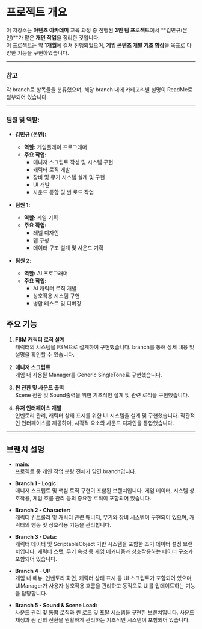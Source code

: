 # 프로젝트 개요

이 저장소는 **아텐츠 아카데미** 교육 과정 중 진행된 **3인 팀 프로젝트**에서 **김민규(본인)**가 맡은 **개인 작업**을 정리한 것입니다.  
이 프로젝트는 약 **1개월**에 걸쳐 진행되었으며, **게임 콘텐츠 개발 기초 향상**을 목표로 다양한 기능을 구현하였습니다.

---

### 참고

각 branch로 항목들을 분류했으며, 해당 branch 내에 카테고리별 설명이 ReadMe로 첨부되어 있습니다.

---

### 팀원 및 역할:
- **김민규 (본인):**  
   - **역할:** 게임플레이 프로그래머  
   - **주요 작업:**  
     - 매니저 스크립트 작성 및 시스템 구현
     - 캐릭터 로직 개발
     - 장비 및 무기 시스템 설계 및 구현
     - UI 개발
     - 사운드 통합 및 씬 로드 작업
     
- **팀원 1:**  
   - **역할:** 게임 기획  
   - **주요 작업:**  
     - 레벨 디자인  
     - 맵 구성  
     - 데이터 구조 설계 및 사운드 기획  
     
- **팀원 2:**  
   - **역할:** AI 프로그래머  
   - **주요 작업:**  
     - AI 캐릭터 로직 개발  
     - 상호작용 시스템 구현  
     - 병합 테스트 및 디버깅

## 주요 기능

1. **FSM 캐릭터 로직 설계**  
   캐릭터의 시스템을 FSM으로 설계하여 구현했습니다. branch를 통해 상세 내용 및 설명을 확인할 수 있습니다.

2. **매니저 스크립트**  
   게임 내 사용될 Manager를 Generic SingleTone로 구현했습니다.

3. **씬 전환 및 사운드 출력**  
   Scene 전환 및 Sound출력을 위한 기초적인 설계 및 관련 로직을 구현했습니다.

4. **유저 인터페이스 개발**  
   인벤토리 관리, 캐릭터 상태 표시를 위한 UI 시스템을 설계 및 구현했습니다. 직관적인 인터페이스를 제공하며, 시각적 요소와 사운드 디자인을 통합했습니다.

---

## 브랜치 설명

- **main:**  
   프로젝트 중 개인 작업 분량 전체가 담긴 branch입니다.
   
- **Branch 1 - Logic:**  
   매니저 스크립트 및 핵심 로직 구현이 포함된 브랜치입니다. 게임 데이터, 시스템 상호작용, 게임 흐름 관리 등의 중요한 로직이 포함되어 있습니다.
   
- **Branch 2 - Character:**  
   캐릭터 컨트롤러 및 캐릭터 관련 매니저, 무기와 장비 시스템이 구현되어 있으며, 캐릭터의 행동 및 상호작용 기능을 관리합니다.
   
- **Branch 3 - Data:**  
   캐릭터 데이터 및 ScriptableObject 기반 시스템을 포함한 초기 데이터 설정 브랜치입니다. 캐릭터 스탯, 무기 속성 등 게임 메커니즘과 상호작용하는 데이터 구조가 포함되어 있습니다.
   
- **Branch 4 - UI:**  
   게임 내 메뉴, 인벤토리 화면, 캐릭터 상태 표시 등 UI 스크립트가 포함되어 있으며, UIManager가 사용자 상호작용 흐름을 관리하고 동적으로 UI를 업데이트하는 기능을 담당합니다.
   
- **Branch 5 - Sound & Scene Load:**  
   사운드 관리 및 통합 로직과 씬 로드 및 포탈 시스템을 구현한 브랜치입니다. 사운드 재생과 씬 간의 전환을 원활하게 관리하는 기초적인 시스템이 포함되어 있습니다.

